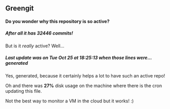 ## Greengit

#### Do you wonder why this repository is so active?

##### After all it has 32446 commits!

But is it *really* active? Well...

##### Last update was on Tue Oct 25 at 18:25:13 when those lines were... generated

Yes, generated, because it certainly helps a lot to have such an active repo!

Oh and there was **27%** disk usage on the machine
where there is the cron updating this file.

Not the best way to monitor a VM in the cloud but it works! :)
